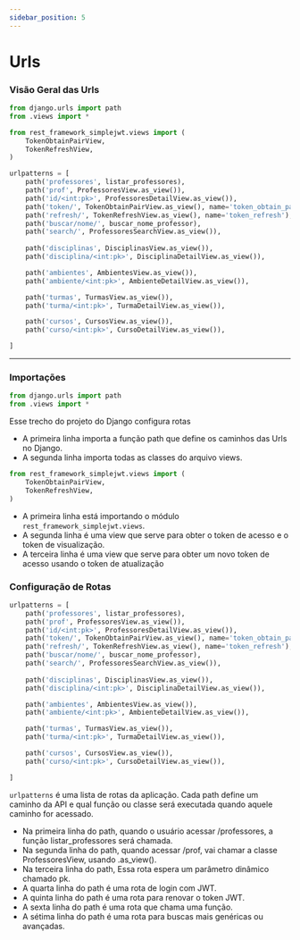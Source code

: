 ```yaml
---
sidebar_position: 5
---
```


# Urls

### Visão Geral das Urls
~~~python 
from django.urls import path
from .views import *

from rest_framework_simplejwt.views import (
    TokenObtainPairView,
    TokenRefreshView,
)

urlpatterns = [
    path('professores', listar_professores),
    path('prof', ProfessoresView.as_view()),
    path('id/<int:pk>', ProfessoresDetailView.as_view()),
    path('token/', TokenObtainPairView.as_view(), name='token_obtain_pair'),
    path('refresh/', TokenRefreshView.as_view(), name='token_refresh'),
    path('buscar/nome/', buscar_nome_professor),
    path('search/', ProfessoresSearchView.as_view()),
    
    path('disciplinas', DisciplinasView.as_view()),
    path('disciplina/<int:pk>', DisciplinaDetailView.as_view()),

    path('ambientes', AmbientesView.as_view()),
    path('ambiente/<int:pk>', AmbienteDetailView.as_view()),

    path('turmas', TurmasView.as_view()),
    path('turma/<int:pk>', TurmaDetailView.as_view()),

    path('cursos', CursosView.as_view()),
    path('curso/<int:pk>', CursoDetailView.as_view()),

]
~~~

***

### Importações

~~~python 
from django.urls import path
from .views import *
~~~

Esse trecho do projeto do Django configura rotas
- A primeira linha importa a função path que define os caminhos das Urls no Django.
- A segunda linha importa todas as classes do arquivo views.


~~~python
from rest_framework_simplejwt.views import (
    TokenObtainPairView,
    TokenRefreshView,
)
~~~

- A primeira linha está importando o módulo `rest_framework_simplejwt.views`.
- A segunda linha é uma view que serve para obter o token de acesso e o token de visualização.
- A terceira linha é uma view que serve para obter um novo token de acesso usando o token de atualização


### Configuração de Rotas
~~~python
urlpatterns = [
    path('professores', listar_professores),
    path('prof', ProfessoresView.as_view()),
    path('id/<int:pk>', ProfessoresDetailView.as_view()),
    path('token/', TokenObtainPairView.as_view(), name='token_obtain_pair'),
    path('refresh/', TokenRefreshView.as_view(), name='token_refresh'),
    path('buscar/nome/', buscar_nome_professor),
    path('search/', ProfessoresSearchView.as_view()),
    
    path('disciplinas', DisciplinasView.as_view()),
    path('disciplina/<int:pk>', DisciplinaDetailView.as_view()),

    path('ambientes', AmbientesView.as_view()),
    path('ambiente/<int:pk>', AmbienteDetailView.as_view()),

    path('turmas', TurmasView.as_view()),
    path('turma/<int:pk>', TurmaDetailView.as_view()),

    path('cursos', CursosView.as_view()),
    path('curso/<int:pk>', CursoDetailView.as_view()),

]
~~~

`urlpatterns` é uma lista de rotas da aplicação. Cada path define um caminho da API e qual função ou classe será executada quando aquele caminho for acessado.
- Na primeira linha do path, quando o usuário acessar /professores, a função listar_professores será chamada.
- Na segunda linha do path, quando acessar /prof, vai chamar a classe ProfessoresView, usando .as_view().
- Na terceira linha do path, Essa rota espera um parâmetro dinâmico chamado pk.
- A quarta linha do path é uma rota de login com JWT.
- A quinta linha do path é uma rota para renovar o token JWT.
- A sexta linha do path é uma rota que chama uma função.
- A sétima linha do path é uma rota para buscas mais genéricas ou avançadas.
